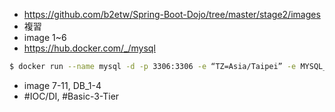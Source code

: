 * https://github.com/b2etw/Spring-Boot-Dojo/tree/master/stage2/images
* 複習
* image 1~6
* https://hub.docker.com/_/mysql
```sh
$ docker run --name mysql -d -p 3306:3306 -e “TZ=Asia/Taipei” -e MYSQL_ROOT_PASSWORD=rootroot mysql:8
```
* image 7-11, DB_1-4
* #IOC/DI, #Basic-3-Tier
